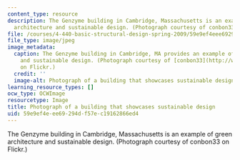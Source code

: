 ```yaml
---
content_type: resource
description: The Genzyme building in Cambridge, Massachusetts is an example of green
  architecture and sustainable design. (Photograph courtesy of conbon33 on Flickr.)
file: /courses/4-440-basic-structural-design-spring-2009/59e9ef4eee69294df57ec19162866ed4_4-440s09-th.jpg
file_type: image/jpeg
image_metadata:
  caption: The Genzyme building in Cambridge, MA provides an example of green architecture
    and sustainable design. (Photograph courtesy of [conbon33](http://www.flickr.com/photos/conbon/1389954190)
    on Flickr.)
  credit: ''
  image-alt: Photograph of a building that showcases sustainable design.
learning_resource_types: []
ocw_type: OCWImage
resourcetype: Image
title: Photograph of a building that showcases sustainable design
uid: 59e9ef4e-ee69-294d-f57e-c19162866ed4
---
```

The Genzyme building in Cambridge, Massachusetts is an example of green architecture and sustainable design. (Photograph courtesy of conbon33 on Flickr.)

